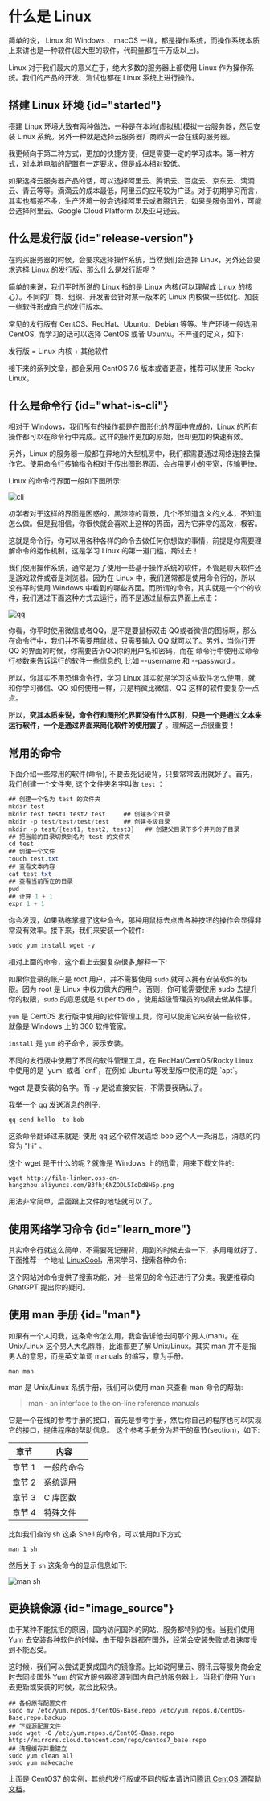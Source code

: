# 什么是 Linux

简单的说， Linux 和 Windows 、macOS 一样，都是操作系统，而操作系统本质上来讲也是一种软件(超大型的软件，代码量都在千万级以上)。

Linux 对于我们最大的意义在于，绝大多数的服务器上都使用 Linux 作为操作系统。我们的产品的开发、测试也都在 Linux 系统上进行操作。

## 搭建 Linux 环境 {id="started"}

搭建 Linux 环境大致有两种做法，一种是在本地(虚拟机)模拟一台服务器，然后安装 Linux 系统。另外一种就是选择云服务器厂商购买一台在线的服务器。

我更倾向于第二种方式，更加的快捷方便，但是需要一定的学习成本。第一种方式，对本地电脑的配置有一定要求，但是成本相对较低。

如果选择云服务器产品的话，可以选择阿里云、腾讯云、百度云、京东云、滴滴云、青云等等。滴滴云的成本最低，阿里云的应用较为广泛。对于初期学习而言，其实也都差不多，生产环境一般会选择阿里云或者腾讯云，如果是服务国外，可能会选择阿里云、Google Cloud Platform 以及亚马逊云。

## 什么是发行版 {id="release-version"}

在购买服务器的时候，会要求选择操作系统，当然我们会选择 Linux，另外还会要求选择 Linux 的发行版。那么什么是发行版呢？

简单的来说，我们平时所说的 Linux 指的是 Linux 内核(可以理解成 Linux 的核心）。不同的厂商、组织、开发者会针对某一版本的 Linux 内核做一些优化、加装一些软件形成自己的发行版本。

常见的发行版有 CentOS、RedHat、Ubuntu、Debian 等等。生产环境一般选用 CentOS, 而学习的话可以选择 CentOS 或者 Ubuntu。不严谨的定义，如下:

<note>
发行版 = Linux 内核 + 其他软件
</note>

接下来的系列文章，都会采用 CentOS 7.6 版本或者更高，推荐可以使用 Rocky Linux。

## 什么是命令行 {id="what-is-cli"}

相对于 Windows，我们所有的操作都是在图形化的界面中完成的，Linux 的所有操作都可以在命令行中完成。这样的操作更加的原始，但却更加的快速有效。

另外，Linux 的服务器一般都在异地的大型机房中，我们都需要通过网络连接去操作它。使用命令行传输指令相对于传出图形界面，会占用更小的带宽，传输更快。

Linux 的命令行界面一般如下图所示:

<img src="http://file-linker.oss-cn-hangzhou.aliyuncs.com/L7n4qbAYwTwhtledP9Rm.png" alt="cli" />

初学者对于这样的界面是困惑的，黑漆漆的背景，几个不知道含义的文本，不知道怎么做。但是我相信，你很快就会喜欢上这样的界面，因为它非常的高效，极客。

这就是命令行，你可以用各种各样的命令去做任何你想做的事情，前提是你需要理解命令的运作机制，这是学习 Linux 的第一道门槛，跨过去！

我们使用操作系统，通常是为了使用一些基于操作系统的软件，不管是聊天软件还是游戏软件或者是浏览器。因为在 Linux 中，我们通常都是使用命令行的，所以没有平时使用 Windows 中看到的哪些界面。而所谓的命令，其实就是一个个的软件，我们通过下面这种方式去运行，而不是通过鼠标去界面上点击：

<img src="http://file-linker.oss-cn-hangzhou.aliyuncs.com/B3fhj6NZODL5IoDd8H5p.png" alt="qq"/>

你看，你平时使用微信或者QQ，是不是要鼠标双击 QQ或者微信的图标啊，那么在命令行中，我们并不需要用鼠标，只需要输入 QQ 就可以了。另外，当你打开QQ 的界面的时候，你需要告诉QQ你的用户名和密码，而在 命令行中使用过命令行参数来告诉运行的软件一些信息的, 比如 --username  和 --password 。

所以，你其实不用恐惧命令行，学习 Linux 其实就是学习这些软件怎么使用，就和你学习微信、QQ 如何使用一样，只是稍微比微信、QQ 这样的软件要复杂一点点。

所以，**究其本质来说，命令行和图形化界面没有什么区别，只是一个是通过文本来运行软件，一个是通过界面来简化软件的使用罢了** 。理解这一点很重要！

## 常用的命令

下面介绍一些常用的软件(命令), 不要去死记硬背，只要常常去用就好了。首先，我们创建一个文件夹, 这个文件夹名字叫做 `test` ：

```Java
## 创建一个名为 test 的文件夹
mkdir test
mkdir test test1 test2 test		## 创建多个目录
mkdir -p test/test/test/test	## 创建多级目录
mkdir -p test/{test1, test2, test3}   ## 创建父目录下多个并列的子目录
## 把当前的目录切换到名为 test 的文件夹
cd test
## 创建一个文件
touch test.txt
## 查看文本内容
cat test.txt
## 查看当前所在的目录
pwd
## 计算 1 + 1
expr 1 + 1
```

你会发现，如果熟练掌握了这些命令，那种用鼠标去点击各种按钮的操作会显得非常没有效率。接下来，我们来安装一个软件:

```Java
sudo yum install wget -y
```

相对上面的命令，这个看上去要复杂很多,解释一下:

如果你登录的账户是 root 用户，并不需要使用 `sudo` 就可以拥有安装软件的权限。因为 root 是 Linux 中权力做大的用户。否则，你可能需要使用 sudo 去提升你的权限，`sudo` 的意思就是 super to do ，使用超级管理员的权限去做某件事。

`yum` 是 CentOS 发行版中使用的软件管理工具，你可以使用它来安装一些软件，就像是 Windows 上的 360 软件管家。

`install` 是 `yum` 的子命令，表示安装。

<note>
不同的发行版中使用了不同的软件管理工具，在 RedHat/CentOS/Rocky Linux 中使用的是 `yum` 或者 `dnf`，在例如 Ubuntu 等发型版中使用的是 `apt`。
</note>

wget 是要安装的名字。而 `-y` 是说直接安装，不需要我确认了。

我举一个 qq 发送消息的例子:

```Shell
qq send hello -to bob
```

这条命令翻译过来就是: 使用 qq 这个软件发送给 bob 这个人一条消息，消息的内容为 "hi" 。

这个 wget 是干什么的呢？就像是 Windows 上的迅雷，用来下载文件的:
```Shell
wget http://file-linker.oss-cn-hangzhou.aliyuncs.com/B3fhj6NZODL5IoDd8H5p.png
```

用法非常简单，后面跟上文件的地址就可以了。

## 使用网络学习命令 {id="learn_more"}

其实命令行就这么简单，不需要死记硬背，用到的时候去查一下，多用用就好了。下面推荐一个地址 [LinuxCool](https://www.linuxcool.com/)，用来学习、搜索各种命令: 

这个网站对命令提供了搜索功能，对一些常见的命令还进行了分类。我更推荐向 GhatGPT 提出你的疑问。

## 使用 man 手册 {id="man"}

如果有一个人问我，这条命令怎么用，我会告诉他去问那个男人(man)。在 Unix/Linux 这个男人大名鼎鼎，比谁都更了解 Unix/Linux。其实 man 并不是指男人的意思，而是英文单词 manuals 的缩写，意为手册。

```Shell
man man
```
man 是 Unix/Linux 系统手册，我们可以使用 man 来查看 man 命令的帮助:

> man - an interface to the on-line reference manuals

它是一个在线的参考手册的接口，首先是参考手册，然后你自己的程序也可以实现它的接口，提供程序的帮助信息。
这个参考手册分为若干的章节(section)，如下:

| 章节   | 内容    |
|------|-------|
| 章节 1 | 一般的命令 |
| 章节 2 | 系统调用  |
| 章节 3 | C 库函数 |
| 章节 4 | 特殊文件  |

比如我们查询 sh 这条 Shell 的命令，可以使用如下方式:

```Shell
man 1 sh
```

然后关于 `sh`  这条命令的显示信息如下:

<img src="http://file-linker.oss-cn-hangzhou.aliyuncs.com/jbAfwYVd0rotT6fgKx7r.png" alt="man sh"/>

## 更换镜像源 {id="image_source"}

由于某种不能抗拒的原因，国内访问国外的网站、服务都特别的慢。当我们使用 Yum 去安装各种软件的时候，由于服务器都在国外，经常会安装失败或者速度慢到不能忍受。

这时候，我们可以尝试更换成国内的镜像源。比如说阿里云、腾讯云等服务商会定时去同步国外 Yum 的官方服务器资源到国内自己的服务器上。当我们使用 Yum 去更新或安装的时候，就会比较快。

```Shell
## 备份原有配置文件
sudo mv /etc/yum.repos.d/CentOS-Base.repo /etc/yum.repos.d/CentOS-Base.repo.backup
## 下载源配置文件
sudo wget -O /etc/yum.repos.d/CentOS-Base.repo http://mirrors.cloud.tencent.com/repo/centos7_base.repo
## 清理缓存并重建立
sudo yum clean all
sudo yum makecache
```
上面是 CentOS7 的实例，其他的发行版或不同的版本请访问[腾讯 CentOS 源帮助文档](https://mirrors.cloud.tencent.com/help/centos.html)。
